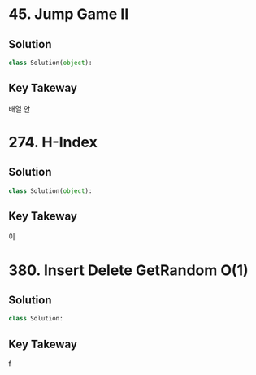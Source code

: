 
# 45. Jump Game II

## Solution
```python
class Solution(object):

```

## Key Takeway
배열 안

# 274. H-Index

## Solution
```python
class Solution(object):

```

## Key Takeway
이 


# 380. Insert Delete GetRandom O(1)

## Solution
```python
class Solution:

```

## Key Takeway
f